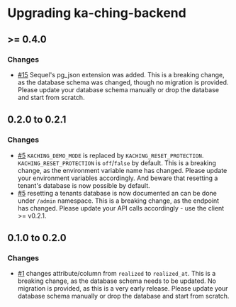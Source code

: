 # Upgrading ka-ching-backend

## >= 0.4.0

### Changes

- [#15](https://github.com/simonneutert/ka-ching-backend/pull/15) Sequel's pg_json extension was added. This is a breaking change, as the database schema was changed, though no migration is provided. Please update your database schema manually or drop the database and start from scratch.

## 0.2.0 to 0.2.1

### Changes

- [#5](https://github.com/simonneutert/ka-ching-backend/pull/5) `KACHING_DEMO_MODE` is replaced by `KACHING_RESET_PROTECTION`. `KACHING_RESET_PROTECTION` is `off`/`false` by default. This is a breaking change, as the environment variable name has changed. Please update your environment variables accordingly. And beware that resetting a tenant's database is now possible by default.
- [#5](https://github.com/simonneutert/ka-ching-backend/pull/5) resetting a tenants database is now documented an can be done under `/admin` namespace. This is a breaking change, as the endpoint has changed. Please update your API calls accordingly - use the client >= v0.2.1.

## 0.1.0 to 0.2.0

### Changes

- [#1](https://github.com/simonneutert/ka-ching-backend/pull/1) changes attribute/column from `realized` to `realized_at`. This is a breaking change, as the database schema needs to be updated. No migration is provided, as this is a very early release. Please update your database schema manually or drop the database and start from scratch.
